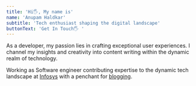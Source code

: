 ```yaml
---
title: 'Hi🖐, My name is'
name: 'Anupam Haldkar'
subtitle: 'Tech enthusiast shaping the digital landscape'
buttonText: 'Get In Touch🖐 '
---
```


As a developer, my passion lies in crafting exceptional user experiences. I channel my insights and creativity into content writing within the dynamic realm of technology.

Working as Software engineer contributing expertise to the dynamic tech landscape at <a href="https://www.infosys.com">Infosys</a> with a penchant for <a href="https://anupamhaldkar.medium.com">blogging</a>.

 
